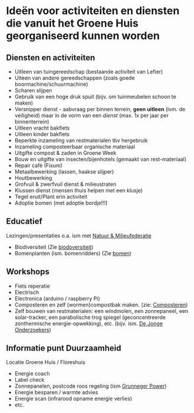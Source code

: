 # Ideën voor activiteiten en diensten die vanuit het Groene Huis georganiseerd kunnen worden

## Diensten en activiteiten

* Uitleen van tuingereedschap (bestaande activiteit van Lefier)
* Uiteen van andere gereedschappen (zoals goede boormachine/schuurmachine)
* Scharen slijpen
* Gebruik van een hoge druk spuit (bijv. om tuinmeubelen schoon te maken)
* Versnipper dienst - aabvraag per binnen terrein, **geen uitleen** (ivm. de veiligheid) maar in de vorm van een *dienst* (max. 1x per jaar per binnenterrein)
* Uitleen vracht bakfiets
* Uitleen kinder bakfiets
* Beperkte inzameling van restmaterialen tbv hergebruik
* Inzameling composteerbaar organische materiaal
* Uitgifte compost & zaden in Groene Week
* Bouw en uitgifte van insecten/bijenhotels (gemaakt van rest-materiaal)
* Repair café (Fixum)
* Metaalbewerking (lassen, haakse slijper)
* Houtbewerking
* Grofvuil & zwerfvuil dienst & milieustraten
* Klussen dienst (mensen thuis helpen met een klusje)
* Tegel eruit/Plant erin activiteit
* Adoptie bomen (met adoptie bordje!!!)


## Educatief

Lezingen/presentaties o.a. ism met [Natuur & Milieufederatie](https://nmfgroningen.nl/)
* Biodiversiteit (Zie [biodoversiteit](../biodiversiteit/biodiversiteit.pdf))
* Bomenplanten (ism. bomenridders) (Zie [bomen](../bomen/README.md))

## Workshops

* Fiets reperatie
* Electrisch
* Electronica (arduino / raspberry Pi)
* Composteren en zelf (wormen)compostbak maken. (zie: [Composteren](https://github.com/duurzamekorrewegwijk/DuurzameKorrewegwijk/tree/master/doc/composteren))
* Zelf bouwen van restmaterialen: een windmolen, een zonnepaneel, een solar-tracker, een parabolische trog spiegel (geconcentreerde zonthermische energie-opwekking), etc. (bijv. ism. [De Jonge Onderzoekers](https://www.djog.nl/))

## Informatie punt Duurzaamheid

Locatie Groene Huis / Floreshuis

* Energie coach
* Label check
* Zonnepanelen, postcode roos regeling (ism [Grunneger Power](https://grunnegerpower.nl/))
* Energie besparen / warmte advies
* Energie scan (infrarood opname energie verlies)
* etc.

